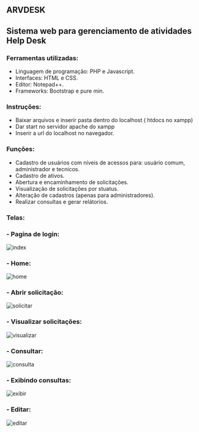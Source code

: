 ## ARVDESK

## Sistema web para gerenciamento de atividades Help Desk

### Ferramentas utilizadas:
- Linguagem de programação: PHP e Javascript.
- Interfaces: HTML e CSS.
- Editor: Notepad++.
- Frameworks: Bootstrap e pure min.

### Instruções:
- Baixar arquivos e inserir pasta dentro do localhost ( htdocs no xampp)
- Dar start no servidor apache do xampp
- Inserir a url do localhost no navegador.

### Funções:
- Cadastro de usuários com níveis de acessos para: usuário comum, administrador e tecnicos.
- Cadastro de ativos.
- Abertura e encaminhamento de solicitações.
- Visualização de solicitações por stuatus.
- Alteração de cadastros (apenas para administradores).
- Realizar consultas e gerar relátorios.

### Telas:

### - Pagína de login:

![index](https://github.com/vansoufer/sistemaHelpdesk/blob/master/index.png)

### - Home:

![home](https://github.com/vansoufer/sistemaHelpdesk/blob/master/home.png)

### - Abrir solicitação:

![solicitar](https://github.com/vansoufer/sistemaHelpdesk/blob/master/solicitar.png)

### - Visualizar solicitações:

![visualizar](https://github.com/vansoufer/sistemaHelpdesk/blob/master/visualizar.png)

### - Consultar:

![consulta](https://github.com/vansoufer/sistemaHelpdesk/blob/master/consulta.png)

### - Exibindo consultas:

![exibir](https://github.com/vansoufer/sistemaHelpdesk/blob/master/consultas.png)

### - Editar:

![editar](https://github.com/vansoufer/sistemaHelpdesk/blob/master/editar.png)
